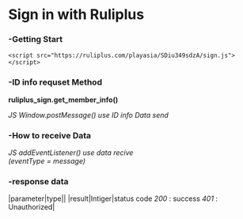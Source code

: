 # Sign in with Ruliplus

### -Getting Start
```
<script src="https://ruliplus.com/playasia/SDiu349sdzA/sign.js"></script>
```

### -ID info requset Method
**ruliplus_sign.get_member_info()**

*JS Window.postMessage() use ID info Data send*

### -How to receive Data
*JS addEventListener() use data recive  
(eventType = message)*

### -response data
|parameter|type||
|result|Intiger|status code   *200* : success   *401* : Unauthorized|
